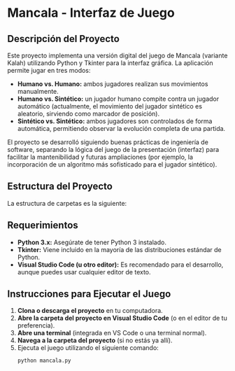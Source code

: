 # Mancala - Interfaz de Juego

## Descripción del Proyecto

Este proyecto implementa una versión digital del juego de Mancala (variante Kalah) utilizando Python y Tkinter para la interfaz gráfica. La aplicación permite jugar en tres modos:

- **Humano vs. Humano:** ambos jugadores realizan sus movimientos manualmente.
- **Humano vs. Sintético:** un jugador humano compite contra un jugador automático (actualmente, el movimiento del jugador sintético es aleatorio, sirviendo como marcador de posición).
- **Sintético vs. Sintético:** ambos jugadores son controlados de forma automática, permitiendo observar la evolución completa de una partida.

El proyecto se desarrolló siguiendo buenas prácticas de ingeniería de software, separando la lógica del juego de la presentación (interfaz) para facilitar la mantenibilidad y futuras ampliaciones (por ejemplo, la incorporación de un algoritmo más sofisticado para el jugador sintético).

## Estructura del Proyecto

La estructura de carpetas es la siguiente:


## Requerimientos

- **Python 3.x:** Asegúrate de tener Python 3 instalado.
- **Tkinter:** Viene incluido en la mayoría de las distribuciones estándar de Python.
- **Visual Studio Code (u otro editor):** Es recomendado para el desarrollo, aunque puedes usar cualquier editor de texto.

## Instrucciones para Ejecutar el Juego

1. **Clona o descarga el proyecto** en tu computadora.
2. **Abre la carpeta del proyecto en Visual Studio Code** (o en el editor de tu preferencia).
3. **Abre una terminal** (integrada en VS Code o una terminal normal).
4. **Navega a la carpeta del proyecto** (si no estás ya allí).
5. Ejecuta el juego utilizando el siguiente comando:
   ```bash
   python mancala.py
